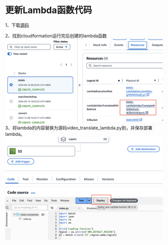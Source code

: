 # 更新Lambda函数代码
1、下载[源码](https://github.com/qixiangw/video-translate-with-bedrock/tree/main/src)

2、找到cloudformation运行完后创建的lambda函数
![alt text](<2.png>)
3、将lambda的内容替换为源码video_translate_lambda.py到，并保存部署lambda。
![alt text](<1.png>)